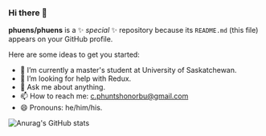### Hi there 👋


**phuens/phuens** is a ✨ _special_ ✨ repository because its `README.md` (this file) appears on your GitHub profile.

Here are some ideas to get you started:

- 🔭 I’m currently a master's student at University of Saskatchewan.  
- 🤔 I’m looking for help with Redux.
- 💬 Ask me about anything. 
- 📫 How to reach me: c.phuntshonorbu@gmail.com
- 😄 Pronouns: he/him/his.
<!-- - ⚡ Fun fact: ... -->


![Anurag's GitHub stats](https://github-readme-stats.vercel.app/api?username=phuens&count_private=true)
